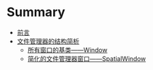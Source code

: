 # Summary

* [前言](README.md)
* [文件管理器的结构简析](chapter1.md)
  * [所有窗口的基类——Window](chapter1/suo-you-chuang-kou-de-ji-lei-2014-2014-window.md)
  * [简化的文件管理器窗口——SpatialWindow](chapter1/jian-hua-de-wen-jian-guan-li-qi-chuang-kou-2014-2014-spatialwindow.md)

